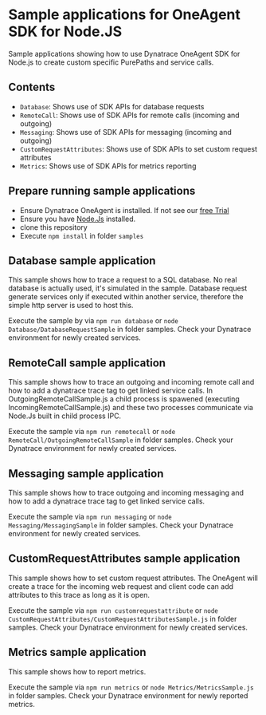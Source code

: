 # Sample applications for OneAgent SDK for Node.JS

Sample applications showing how to use Dynatrace OneAgent SDK for Node.js to create custom specific PurePaths and service calls.

## Contents

- `Database`: Shows use of SDK APIs for database requests
- `RemoteCall`: Shows use of SDK APIs for remote calls (incoming and outgoing)
- `Messaging`: Shows use of SDK APIs for messaging (incoming and outgoing)
- `CustomRequestAttributes`: Shows use of SDK APIs to set custom request attributes
- `Metrics`: Shows use of SDK APIs for metrics reporting

## Prepare running sample applications

- Ensure Dynatrace OneAgent is installed. If not see our [free Trial](https://www.dynatrace.com/trial/?vehicle_name=https://github.com/Dynatrace/OneAgent-SDK-for-NodeJs)
- Ensure you have [Node.Js](https://nodejs.org "Node.js") installed.
- clone this repository
- Execute `npm install` in folder `samples`

## Database sample application

This sample shows how to trace a request to a SQL database. No real database is actually used, it's simulated in the sample.
Database request generate services only if executed within another service, therefore the simple http server is used to host this.

Execute the sample by via `npm run database` or `node Database/DatabaseRequestSample` in folder samples.
Check your Dynatrace environment for newly created services.

## RemoteCall sample application

This sample shows how to trace an outgoing and incoming remote call and how to add a dynatrace trace tag to get linked service calls.
In OutgoingRemoteCallSample.js a child process is spawened (executing IncomingRemoteCallSample.js) and these two processes communicate via Node.Js built in child process IPC.

Execute the sample via `npm run remotecall` or `node RemoteCall/OutgoingRemoteCallSample` in folder samples.
Check your Dynatrace environment for newly created services.

## Messaging sample application

This sample shows how to trace outgoing and incoming messaging and how to add a dynatrace trace tag to get linked service calls.

Execute the sample via `npm run messaging` or `node Messaging/MessagingSample` in folder samples.
Check your Dynatrace environment for newly created services.

## CustomRequestAttributes sample application

This sample shows how to set custom request attributes.
The OneAgent will create a trace for the incoming web request and client code can add attributes to this trace as long as it is open.

Execute the sample via `npm run customrequestattribute` or `node CustomRequestAttributes/CustomRequestAttributesSample.js` in folder samples.
Check your Dynatrace environment for newly created services.

## Metrics sample application

This sample shows how to report metrics.

Execute the sample via `npm run metrics` or `node Metrics/MetricsSample.js` in folder samples.
Check your Dynatrace environment for newly reported metrics.
